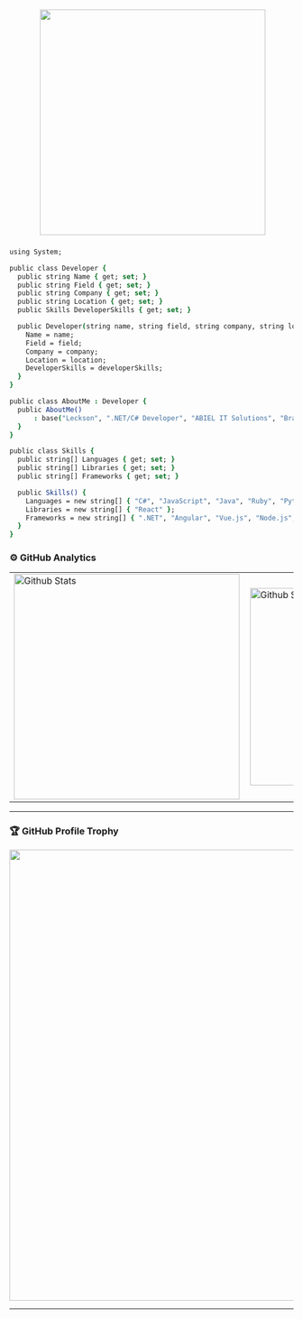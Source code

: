 
<div style="text-align: right; margin-top: 50px; margin-right: 50px;">
  <img src="avatar2.gif" width="400" />
</div>

###

```csh
using System;

public class Developer {
  public string Name { get; set; }
  public string Field { get; set; }
  public string Company { get; set; }
  public string Location { get; set; }
  public Skills DeveloperSkills { get; set; }

  public Developer(string name, string field, string company, string location, Skills developerSkills) {
    Name = name;
    Field = field;
    Company = company;
    Location = location;
    DeveloperSkills = developerSkills;
  }
}

public class AboutMe : Developer {
  public AboutMe() 
      : base("Leckson", ".NET/C# Developer", "ABIEL IT Solutions", "Brazil", new Skills()) {
  }
}

public class Skills {
  public string[] Languages { get; set; }
  public string[] Libraries { get; set; }
  public string[] Frameworks { get; set; }

  public Skills() {
    Languages = new string[] { "C#", "JavaScript", "Java", "Ruby", "Python", "PHP" };
    Libraries = new string[] { "React" };
    Frameworks = new string[] { ".NET", "Angular", "Vue.js", "Node.js", "Ruby on Rails", "Laravel" };
  }
}

```

### ⚙️ GitHub Analytics

<table>
  <tr>
    <td>
      <img
        align="left"
        width="400"
        src="https://github-readme-stats.vercel.app/api?username=xxalm&theme=dark&hide_border=false&include_all_commits=true"
        alt="Github Stats"
      />
    </td>
    <td>
      <img
        align="left"
        width="350"
        src="https://github-readme-stats.vercel.app/api/top-langs/?username=xxalm&theme=dark&hide_border=false&include_all_commits=true&count_private=true&layout=compact"
        alt="Github Stats"
      />
    </td>
    <td>
      <br />
      <img
        align="left"
        width="350"
        src="https://github-readme-streak-stats.herokuapp.com/?user=xxalm&theme=dark&hide_border=false"
        alt="Github Stats"
      />
    </td>
  </tr>
</table>

--- 

### 🏆 GitHub Profile Trophy

<p align="center">
  <a
    href="https://github.com/ryo-ma/github-profile-trophy"
    title="repositório de troféus"
  >
    <img
      width="800"
      src="https://github-profile-trophy.vercel.app/?username=xxalm&column=8&theme=darkhub&no-frame=true&no-bg=true"
    />
  </a>
</p>

---

